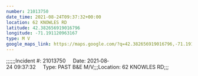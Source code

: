 ```yaml
---
number: 21013750
date_time: 2021-08-24T09:37:32+00:00
location: 62 KNOWLES RD
latitude: 42.382656919016796
longitude: -71.191120963167
type: M V
google_maps_link: https://maps.google.com/?q=42.382656919016796,-71.191120963167
---
```


;;;;;;Incident #: 21013750     Date: 2021‐08‐24 09:37:32     Type: PAST B&E M/V;;;Location: 62 KNOWLES RD;;;
